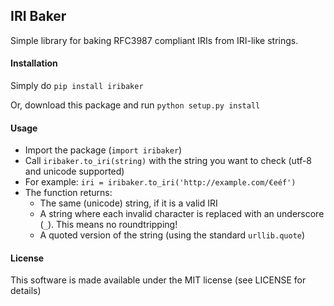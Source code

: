 ## IRI Baker ##

Simple library for baking RFC3987 compliant IRIs from IRI-like strings.

#### Installation

Simply do `pip install iribaker`

Or, download this package and run `python setup.py install`

#### Usage

* Import the package (`import iribaker`)
* Call `iribaker.to_iri(string)` with the string you want to check (utf-8 and unicode supported)
* For example: `iri = iribaker.to_iri('http://example.com/€eéf')`
* The function returns:
  * The same (unicode) string, if it is a valid IRI
  * A string where each invalid character is replaced with an underscore (`_`). This means no roundtripping!
  * A quoted version of the string (using the standard `urllib.quote`)

#### License

This software is made available under the MIT license (see LICENSE for details)
